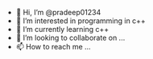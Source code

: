 - 👋 Hi, I’m @pradeep01234
- 👀 I’m interested in programming in c++
- 🌱 I’m currently learning c++
- 💞️ I’m looking to collaborate on ...
- 📫 How to reach me ...

<!---
pradeep01234/pradeep01234 is a ✨ special ✨ repository because its `README.md` (this file) appears on your GitHub profile.
You can click the Preview link to take a look at your changes.
--->
